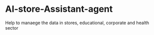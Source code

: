# AI-store-Assistant-agent
Help to manaege the data in stores, educational, corporate and health sector
